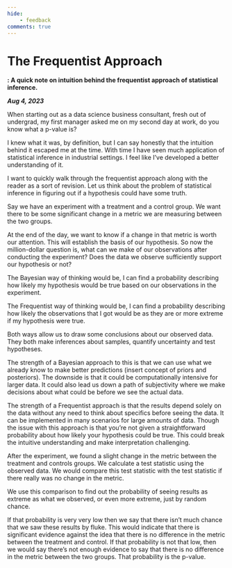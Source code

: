 ```yaml
---
hide:
    - feedback
comments: true
---
```


# The Frequentist Approach
**: A quick note on intuition behind the frequentist approach of statistical inference.**

***Aug 4, 2023***

When starting out as a data science business consultant, fresh out of undergrad, my first manager asked me on my second day at work, do you know what a p-value is? 

I knew what it was, by definition, but I can say honestly that the intuition behind it escaped me at the time. With time I have seen much application of statistical inference in industrial settings. I feel like I’ve developed a better understanding of it.

I want to quickly walk through the frequentist approach along with the reader as a sort of revision. Let us think about the problem of statistical inference in figuring out if a hypothesis could have some truth.

Say we have an experiment with a treatment and a control group. We want there to be some significant change in a metric we are measuring between the two groups.

At the end of the day, we want to know if a change in that metric is worth our attention. This will establish the basis of our hypothesis. So now the million-dollar question is, what can we make of our observations after conducting the experiment? Does the data we observe sufficiently support our hypothesis or not? 

The Bayesian way of thinking would be, I can find a probability describing how likely my hypothesis would be true based on our observations in the experiment.

The Frequentist way of thinking would be, I can find a probability describing how likely the observations that I got would be as they are or more extreme if my hypothesis were true.

Both ways allow us to draw some conclusions about our observed data. They both make inferences about samples, quantify uncertainty and test hypotheses.

The strength of a Bayesian approach to this is that we can use what we already know to make better predictions (insert concept of priors and posteriors). The downside is that it could be computationally intensive for larger data. It could also lead us down a path of subjectivity where we make decisions about what could be before we see the actual data.

The strength of a Frequentist approach is that the results depend solely on the data without any need to think about specifics before seeing the data. It can be implemented in many scenarios for large amounts of data. Though the issue with this approach is that you’re not given a straightforward probability about how likely your hypothesis could be true. This could break the intuitive understanding and make interpretation challenging.

After the experiment, we found a slight change in the metric between the treatment and controls groups. We calculate a test statistic using the observed data. We would compare this test statistic with the test statistic if there really was no change in the metric. 

We use this comparison to find out the probability of seeing results as extreme as what we observed, or even more extreme, just by random chance. 

If that probability is very very low then we say that there isn’t much chance that we saw these results by fluke. This would indicate that there is significant evidence against the idea that there is no difference in the metric between the treatment and control. If that probability is not that low, then we would say there’s not enough evidence to say that there is no difference in the metric between the two groups. That probability is the p-value.
